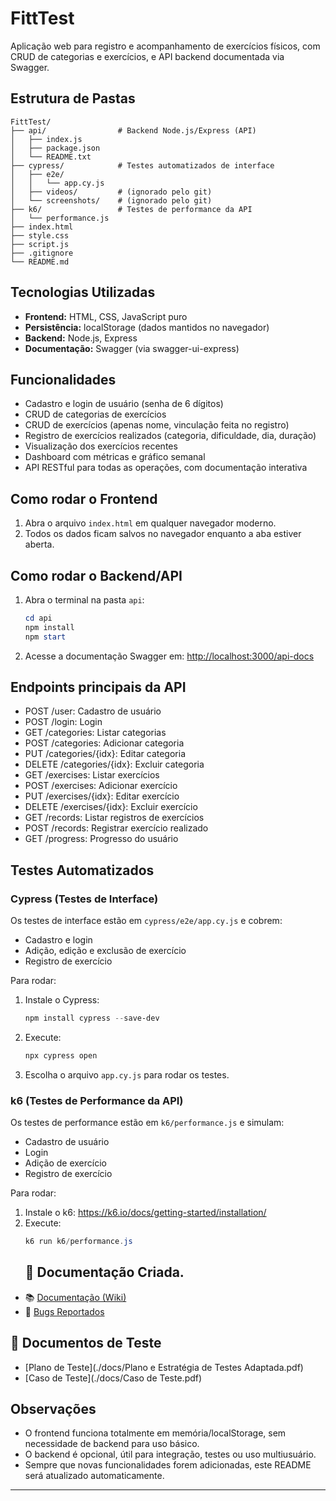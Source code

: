 # FittTest

Aplicação web para registro e acompanhamento de exercícios físicos, com CRUD de categorias e exercícios, e API backend documentada via Swagger.

## Estrutura de Pastas


```
FittTest/
├── api/                # Backend Node.js/Express (API)
│   ├── index.js
│   ├── package.json
│   └── README.txt
├── cypress/            # Testes automatizados de interface
│   ├── e2e/
│   │   └── app.cy.js
│   ├── videos/         # (ignorado pelo git)
│   └── screenshots/    # (ignorado pelo git)
├── k6/                 # Testes de performance da API
│   └── performance.js
├── index.html
├── style.css
├── script.js
├── .gitignore
└── README.md
```

## Tecnologias Utilizadas

- **Frontend:** HTML, CSS, JavaScript puro
- **Persistência:** localStorage (dados mantidos no navegador)
- **Backend:** Node.js, Express
- **Documentação:** Swagger (via swagger-ui-express)

## Funcionalidades

- Cadastro e login de usuário (senha de 6 dígitos)
- CRUD de categorias de exercícios
- CRUD de exercícios (apenas nome, vinculação feita no registro)
- Registro de exercícios realizados (categoria, dificuldade, dia, duração)
- Visualização dos exercícios recentes
- Dashboard com métricas e gráfico semanal
- API RESTful para todas as operações, com documentação interativa

## Como rodar o Frontend

1. Abra o arquivo `index.html` em qualquer navegador moderno.
2. Todos os dados ficam salvos no navegador enquanto a aba estiver aberta.

## Como rodar o Backend/API

1. Abra o terminal na pasta `api`:
   ```powershell
   cd api
   npm install
   npm start
   ```
2. Acesse a documentação Swagger em:
   [http://localhost:3000/api-docs](http://localhost:3000/api-docs)

## Endpoints principais da API

- POST /user: Cadastro de usuário
- POST /login: Login
- GET /categories: Listar categorias
- POST /categories: Adicionar categoria
- PUT /categories/{idx}: Editar categoria
- DELETE /categories/{idx}: Excluir categoria
- GET /exercises: Listar exercícios
- POST /exercises: Adicionar exercício
- PUT /exercises/{idx}: Editar exercício
- DELETE /exercises/{idx}: Excluir exercício
- GET /records: Listar registros de exercícios
- POST /records: Registrar exercício realizado
- GET /progress: Progresso do usuário

## Testes Automatizados

### Cypress (Testes de Interface)

Os testes de interface estão em `cypress/e2e/app.cy.js` e cobrem:
- Cadastro e login
- Adição, edição e exclusão de exercício
- Registro de exercício

Para rodar:
1. Instale o Cypress:
   ```powershell
   npm install cypress --save-dev
   ```
2. Execute:
   ```powershell
   npx cypress open
   ```
3. Escolha o arquivo `app.cy.js` para rodar os testes.

### k6 (Testes de Performance da API)

Os testes de performance estão em `k6/performance.js` e simulam:
- Cadastro de usuário
- Login
- Adição de exercício
- Registro de exercício

Para rodar:
1. Instale o k6: https://k6.io/docs/getting-started/installation/
2. Execute:
   ```powershell
   k6 run k6/performance.js
   ```
   ## 🔗 Documentação Criada.

- 📚 [Documentação (Wiki)](https://github.com/jesifreire/PortfolioTestJesiane/wiki)
- 🐞 [Bugs Reportados](https://github.com/jesifreire/PortfolioTestJesiane/issues)

## 📑 Documentos de Teste

- [Plano de Teste](./docs/Plano e Estratégia de Testes Adaptada.pdf)
- [Caso de Teste](./docs/Caso de Teste.pdf)


## Observações

- O frontend funciona totalmente em memória/localStorage, sem necessidade de backend para uso básico.
- O backend é opcional, útil para integração, testes ou uso multiusuário.
- Sempre que novas funcionalidades forem adicionadas, este README será atualizado automaticamente.

---


